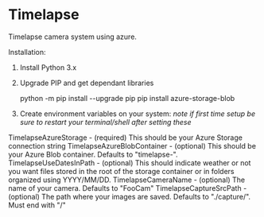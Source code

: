 # Timelapse
Timelapse camera system using azure.

Installation:

1. Install Python 3.x

2. Upgrade PIP and get dependant libraries

	python -m pip install --upgrade pip
	pip install azure-storage-blob


3. Create environment variables on your system:
*note if first time setup be sure to restart your terminal/shell after setting these*

TimelapseAzureStorage - (required) This should be your Azure Storage connection string
TimelapseAzureBlobContainer - (optional) This should be your Azure Blob container. Defaults to "timelapse-".
TimelapseUseDatesInPath - (optional) This should indicate weather or not you want files stored in the root of the storage container or in folders organized using YYYY/MM/DD.
TimelapseCameraName - (optional) The name of your camera. Defaults to "FooCam"
TimelapseCaptureSrcPath - (optional) The path where your images are saved. Defaults to "./capture/". Must end with "/"